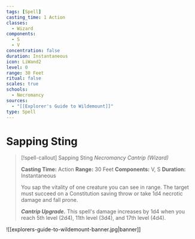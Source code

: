 ```yaml
---
tags: [Spell]
casting_time: 1 Action
classes:
  - Wizard
components:
  - S
  - V
concentration: false
duration: Instantaneous
icon: LiWand2
level: 0
range: 30 Feet
ritual: false
scales: true
schools:
  - Necromancy
sources:
  - "[[Explorer's Guide to Wildemount]]"
type: Spell
---
```

# Sapping Sting
>[!spell-callout] Sapping Sting
>_Necromancy Cantrip (Wizard)_
>
>**Casting Time:** Action
>**Range:** 30 Feet
>**Components:** V, S
>**Duration:** Instantaneous
>
>You sap the vitality of one creature you can see in range. The target must succeed on a Constitution saving throw or take 1d4 necrotic damage and fall prone.
>
>**_Cantrip Upgrade._** This spell's damage increases by 1d4 when you reach 5th level (2d4), 11th level (3d4), and 17th level (4d4).

![[explorers-guide-to-wildemount-banner.jpg|banner]]